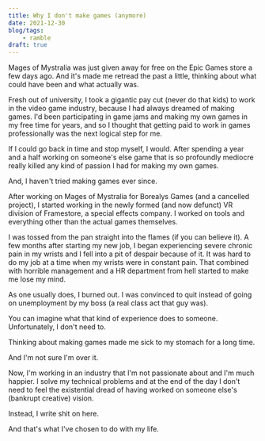 ```yaml
---
title: Why I don't make games (anymore)
date: 2021-12-30
blog/tags:
    - ramble
draft: true
---
```


Mages of Mystralia was just given away for free on the Epic Games store a few days ago. And it's made me retread the past a little, thinking about what could have been and what actually was.

Fresh out of university, I took a gigantic pay cut (never do that kids) to work in the video game industry, because I had always dreamed of making games. I'd been participating in game jams and making my own games in my free time for years, and so I thought that getting paid to work in games professionally was the next logical step for me.

If I could go back in time and stop myself, I would. After spending a year and a half working on someone's else game that is so profoundly mediocre really killed any kind of passion I had for making my own games.

And, I haven't tried making games ever since.

After working on Mages of Mystralia for Borealys Games (and a cancelled project), I started working in the newly formed (and now defunct) VR division of Framestore, a special effects company. I worked on tools and everything other than the actual games themselves.

I was tossed from the pan straight into the flames (if you can believe it). A few months after starting my new job, I began experiencing severe chronic pain in my wrists and I fell into a pit of despair because of it. It was hard to do my job at a time when my wrists were in constant pain. That combined with horrible management and a HR department from hell started to make me lose my mind.

As one usually does, I burned out. I was convinced to quit instead of going on unemployment by my boss (a real class act that guy was).

You can imagine what that kind of experience does to someone. Unfortunately, I don't need to.

Thinking about making games made me sick to my stomach for a long time.

And I'm not sure I'm over it.

Now, I'm working in an industry that I'm not passionate about and I'm much happier. I solve my technical problems and at the end of the day I don't need to feel the existential dread of having worked on someone else's (bankrupt creative) vision.

Instead, I write shit on here.

And that's what I've chosen to do with my life.
